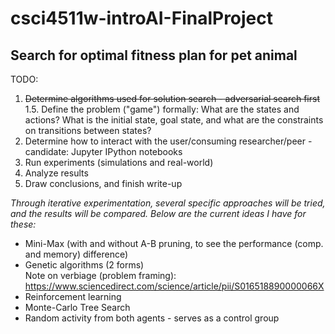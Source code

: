 # csci4511w-introAI-FinalProject

## Search for optimal fitness plan for pet animal

TODO:
1. ~~Determine algorithms used for solution search - adversarial search first~~  
1.5. Define the problem ("game") formally: What are the states and actions? What is the initial state, goal state, and what are the constraints on transitions between states?
2. Determine how to interact with the user/consuming researcher/peer - candidate: Jupyter IPython notebooks
3. Run experiments (simulations and real-world)
4. Analyze results
5. Draw conclusions, and finish write-up

*Through iterative experimentation, several specific approaches will be tried, and the results will be compared. Below are the current ideas I have for these:*
- Mini-Max (with and without A-B pruning, to see the performance (comp. and memory) difference)
- Genetic algorithms (2 forms)  
Note on verbiage (problem framing): https://www.sciencedirect.com/science/article/pii/S016518890000066X
- Reinforcement learning
- Monte-Carlo Tree Search
- Random activity from both agents - serves as a control group
